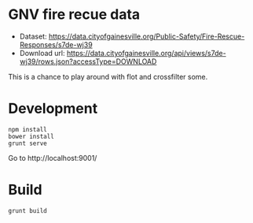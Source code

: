 # GNV fire recue data

* Dataset: https://data.cityofgainesville.org/Public-Safety/Fire-Rescue-Responses/s7de-wj39
* Download url: https://data.cityofgainesville.org/api/views/s7de-wj39/rows.json?accessType=DOWNLOAD


This is a chance to play around with flot and crossfilter some.

# Development

    npm install
    bower install
    grunt serve

Go to http://localhost:9001/


# Build

    grunt build
